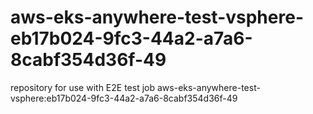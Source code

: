 # aws-eks-anywhere-test-vsphere-eb17b024-9fc3-44a2-a7a6-8cabf354d36f-49
repository for use with E2E test job aws-eks-anywhere-test-vsphere:eb17b024-9fc3-44a2-a7a6-8cabf354d36f-49
